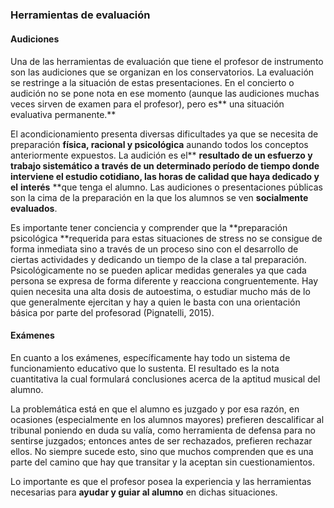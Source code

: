 ##### 

### Herramientas de evaluación

#### Audiciones

Una de las herramientas de evaluación que tiene el profesor de instrumento son las audiciones que se organizan en los conservatorios. La evaluación se restringe a la situación de estas presentaciones. En el concierto o audición no se pone nota en ese momento \(aunque las audiciones muchas veces sirven de examen para el profesor\), pero es** una situación evaluativa permanente.**

El acondicionamiento presenta diversas dificultades ya que se necesita de preparación **física, racional y psicológica** aunando todos los conceptos anteriormente expuestos. La audición  es el** **resultado de un esfuerzo y trabajo sistemático a través de un determinado período de tiempo donde interviene  el estudio cotidiano, las horas de calidad que haya dedicado y el** **interés** **que tenga el alumno. Las audiciones o presentaciones públicas son la cima de la preparación en la que los alumnos se ven **socialmente evaluados**.

Es importante tener conciencia  y comprender que la **preparación psicológica **requerida para estas situaciones de stress no se consigue de forma inmediata sino a través de un proceso sino con el desarrollo de ciertas actividades y dedicando un tiempo de la clase a tal preparación. Psicológicamente no se pueden aplicar medidas generales ya que cada persona se expresa de forma diferente y reacciona congruentemente. Hay quien necesita una alta dosis de autoestima, o estudiar mucho más de lo que generalmente ejercitan y hay a quien le basta con una orientación básica por parte del profesorad \(Pignatelli, 2015\).

#### Exámenes

En cuanto a los exámenes, específicamente hay todo un sistema de funcionamiento educativo que lo sustenta. El resultado es la nota cuantitativa la cual formulará conclusiones acerca de la aptitud musical del alumno.

La problemática está en que el alumno es juzgado y por esa razón, en ocasiones \(especialmente en los alumnos mayores\) prefieren descalificar al tribunal poniendo en duda su valía, como herramienta de defensa para no sentirse juzgados; entonces antes de ser rechazados, prefieren rechazar ellos. No siempre sucede esto, sino que muchos comprenden que es una parte del camino que hay que transitar y la aceptan sin cuestionamientos.

Lo importante es que el profesor posea la experiencia y las herramientas necesarias para **ayudar y guiar al alumno** en dichas situaciones.

